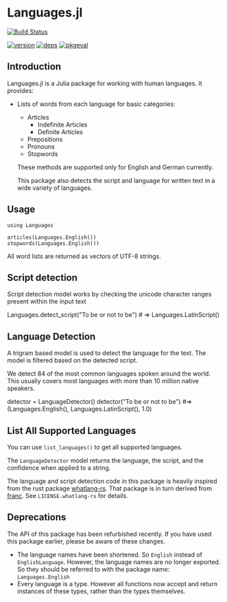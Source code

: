 Languages.jl
============
[![Build Status](https://github.com/juliatext/Languages.jl/workflows/CI/badge.svg?event=push&branch=master)](https://github.com/JuliaText/Languages.jl/actions?query=workflow%3ACI)

[![version](https://juliahub.com/docs/Languages/version.svg)](https://juliahub.com/ui/Packages/Languages/w1H1r)
[![deps](https://juliahub.com/docs/Languages/deps.svg)](https://juliahub.com/ui/Packages/Languages/w1H1r?t=2)
[![pkgeval](https://juliahub.com/docs/Languages/pkgeval.svg)](https://juliahub.com/ui/Packages/Languages/w1H1r)


## Introduction

Languages.jl is a Julia package for working with human languages. It provides:

* Lists of words from each language for basic categories:
	* Articles
		* Indefinite Articles
		* Definite Articles
	* Prepositions
	* Pronouns
	* Stopwords

	These methods are supported only for English and German currently.

	This package also detects the script and language for written text in a wide variety of languages.  

## Usage

	using Languages

	articles(Languages.English())
	stopwords(Languages.English())

All word lists are returned as vectors of UTF-8 strings.

## Script detection

Script detection model works by checking the unicode character ranges present within
the input text

  Languages.detect_script("To be or not to be") # => Languages.LatinScript()

## Language Detection

A trigram based model is used to detect the language for the text. The model is
filtered based on the detected script.

We detect 84 of the most common languages spoken around the world. This usually
covers most languages with more than 10 million native speakers.

  detector = LanguageDetector()
  detector("To be or not to be") #=>  (Languages.English(), Languages.LatinScript(), 1.0)
  
## List All Supported Languages
You can use `list_languages()` to get all supported languages.

The `LanguageDetector` model returns the language, the script, and the confidence when applied to a string.

The language and script detection code in this package is heavily inspired from  the rust package [whatlang-rs](https://github.com/greyblake/whatlang-rs). That package is in turn derived from [franc](https://github.com/wooorm/franc). See `LICENSE.whatlang-rs` for details.

## Deprecations

The API of this package has been refurbished recently. If you have used this package earlier,
please be aware of these changes.

  * The language names have been shortened. So `English` instead of `EnglishLanguage`. However, the language names are no longer exported. So they should be referred to with the package name: `Languages.English`
  * Every language is a type. However all functions now accept and return instances of these types, rather than the types themselves.
